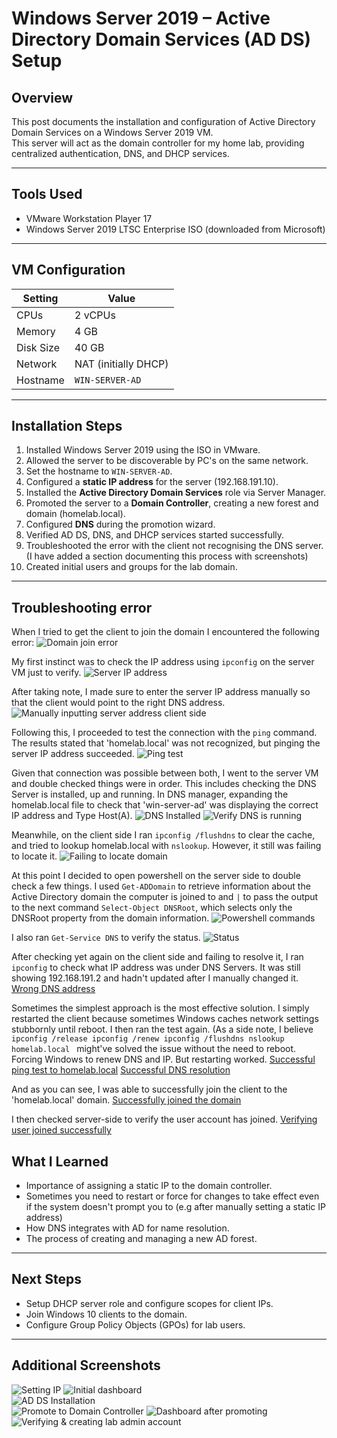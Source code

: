 # Windows Server 2019 – Active Directory Domain Services (AD DS) Setup

## Overview
This post documents the installation and configuration of Active Directory Domain Services on a Windows Server 2019 VM.  
This server will act as the domain controller for my home lab, providing centralized authentication, DNS, and DHCP services.

---

## Tools Used
- VMware Workstation Player 17  
- Windows Server 2019 LTSC Enterprise ISO (downloaded from Microsoft)

---

## VM Configuration
| Setting         | Value                |
|-----------------|----------------------|
| CPUs            | 2 vCPUs              |
| Memory          | 4 GB                 |
| Disk Size       | 40 GB                |
| Network         | NAT (initially DHCP) |
| Hostname        | `WIN-SERVER-AD`      |

---

## Installation Steps
1. Installed Windows Server 2019 using the ISO in VMware.
2. Allowed the server to be discoverable by PC's on the same network. 
3. Set the hostname to `WIN-SERVER-AD`.  
4. Configured a **static IP address** for the server (192.168.191.10).  
5. Installed the **Active Directory Domain Services** role via Server Manager.  
6. Promoted the server to a **Domain Controller**, creating a new forest and domain (homelab.local).  
7. Configured **DNS** during the promotion wizard.  
8. Verified AD DS, DNS, and DHCP services started successfully.
9. Troubleshooted the error with the client not recognising the DNS server. (I have added a section documenting this process with screenshots)
10. Created initial users and groups for the lab domain.  

---

## Troubleshooting error

When I tried to get the client to join the domain I encountered the following error:
![Domain join error](images/JoinError.png)

My first instinct was to check the IP address using `ipconfig` on the server VM just to verify. 
![Server IP address](images/Troubleshooting1.png)

After taking note, I made sure to enter the server IP address manually so that the client would point to the right DNS address. 
![Manually inputting server address client side](images/Troubleshooting2.png)

Following this, I proceeded to test the connection with the `ping` command. The results stated that 'homelab.local' was not recognized, but pinging the server IP address succeeded. 
![Ping test](images/Troubleshooting3.png)

Given that connection was possible between both, I went to the server VM and double checked things were in order. This includes checking the DNS Server is installed, up and running. In DNS manager, expanding the homelab.local file to check that 'win-server-ad' was displaying the correct IP address and Type Host(A).
![DNS Installed](images/TS4-DNSTicked.png)
![Verify DNS is running](images/TS7-VerifyingDNSRunning.png)

Meanwhile, on the client side I ran `ipconfig /flushdns` to clear the cache, and tried to lookup homelab.local with `nslookup`. However, it still was failing to locate it. 
![Failing to locate domain](images/TS6-DNSUnknown.png)

At this point I decided to open powershell on the server side to double check a few things. I used `Get-ADDomain` to retrieve information about the Active Directory domain the computer is joined to and `|` to pass the output to the next command `Select-Object DNSRoot`, which selects only the DNSRoot property from the domain information.
![Powershell commands](images/TS9-ConfirmADDSname.png)

I also ran `Get-Service DNS` to verify the status. 
![Status](images/TS10-StatusRunning.png)

After checking yet again on the client side and failing to resolve it, I ran `ipconfig` to check what IP address was under DNS Servers. It was still showing 192.168.191.2 and hadn't updated after I manually changed it. 
[Wrong DNS address](images/TS12-WrongIPDNS.png)

Sometimes the simplest approach is the most effective solution. I simply restarted the client because sometimes Windows caches network settings stubbornly until reboot. I then ran the test again. 
(As a side note, I believe `ipconfig /release
ipconfig /renew
ipconfig /flushdns
nslookup homelab.local
` might've solved the issue without the need to reboot. Forcing Windows to renew DNS and IP. But restarting worked. 
[Successful ping test to homelab.local](images/TS16-SuccessPingTest.png)
[Successful DNS resolution](images/TS13-nslookup.png)

And as you can see, I was able to successfully join the client to the 'homelab.local' domain. 
[Successfully joined the domain](images/TS15-welcomeMes.png)

I then checked server-side to verify the user account has joined. 
[Verifying user joined successfully](images/TS16-UserVerify.png)



## What I Learned
- Importance of assigning a static IP to the domain controller.
- Sometimes you need to restart or force for changes to take effect even if the system doesn't prompt you to (e.g after manually setting a static IP address)
- How DNS integrates with AD for name resolution.  
- The process of creating and managing a new AD forest.  

---

## Next Steps
- Setup DHCP server role and configure scopes for client IPs.  
- Join Windows 10 clients to the domain.  
- Configure Group Policy Objects (GPOs) for lab users.

---

## Additional Screenshots
![Setting IP](IPv4-Settings.png)
![Initial dashboard](images/WServ-Install.png)  
![AD DS Installation](images/ADDS.png)  
![Promote to Domain Controller](images/Promote-server.png)
![Dashboard after promoting](images/Dashboard.png)  
![Verifying & creating lab admin account](images/server-users.png)


